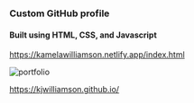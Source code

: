 ### Custom GitHub profile

#### Built using HTML, CSS, and Javascript


https://kamelawilliamson.netlify.app/index.html


![portfolio](https://user-images.githubusercontent.com/24884380/211746437-80bb71f1-7632-42ae-ac65-aab0c83b152c.jpg)






https://kjwilliamson.github.io/
